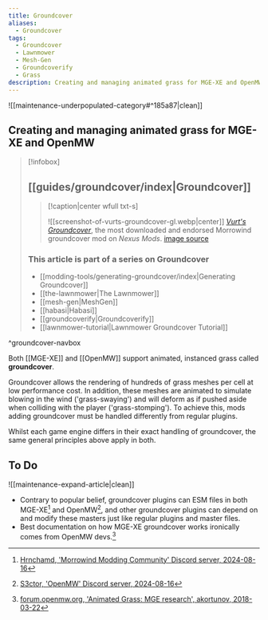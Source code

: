 ```yaml
---
title: Groundcover
aliases:
  - Groundcover
tags:
  - Groundcover
  - Lawnmower
  - Mesh-Gen
  - Groundcoverify
  - Grass
description: Creating and managing animated grass for MGE-XE and OpenMW
---
```


![[maintenance-underpopulated-category#^185a87|clean]]

## Creating and managing animated grass for MGE-XE and OpenMW

> [!infobox]
> 
> ## [[guides/groundcover/index|Groundcover]]
> 
> > [!caption|center wfull txt-s]
> > 
> > ![[screenshot-of-vurts-groundcover-gl.webp|center]]
> > _[Vurt's Groundcover](https://www.nexusmods.com/morrowind/mods/31051)_, the most downloaded and endorsed Morrowind groundcover mod on _Nexus Mods_.
> > [image source](https://staticdelivery.nexusmods.com/mods/100/images/31051-2-1320366552.jpg)
> 
> ### This article is part of a series on Groundcover
> 
> - [[modding-tools/generating-groundcover/index|Generating Groundcover]]
> - [[the-lawnmower|The Lawnmower]]
> - [[mesh-gen|MeshGen]]
> - [[habasi|Habasi]]
> - [[groundcoverify|Groundcoverify]]
> - [[lawnmower-tutorial|Lawnmower Groundcover Tutorial]]

^groundcover-navbox

Both [[MGE-XE]] and [[OpenMW]] support animated, instanced grass called **groundcover**. 

Groundcover allows the rendering of hundreds of grass meshes per cell at low performance cost. In addition, these meshes are animated to simulate blowing in the wind ('grass-swaying') and will deform as if pushed aside when colliding with the player ('grass-stomping'). To achieve this, mods adding groundcover must be handled differently from regular plugins.

Whilst each game engine differs in their exact handling of groundcover, the same general principles above apply in both.

## To Do

![[maintenance-expand-article|clean]]

- Contrary to popular belief, groundcover plugins can ESM files in both MGE-XE[^1] and OpenMW[^2], and other groundcover plugins can depend on and modify these masters just like regular plugins and master files.
- Best documentation on how MGE-XE groundcover works ironically comes from OpenMW devs.[^3]

[^1]: [Hrnchamd, 'Morrowind Modding Community' Discord server, 2024-08-16](https://discord.com/channels/210394599246659585/842003950723137536/1273642430876352553)
[^2]: [S3ctor, 'OpenMW' Discord server, 2024-08-16](https://discord.com/channels/260439894298460160/262662689489158145/1273661141146406963)
[^3]: [forum.openmw.org, 'Animated Grass: MGE research', akortunov, 2018-03-22](https://forum.openmw.org/viewtopic.php?t=5049)